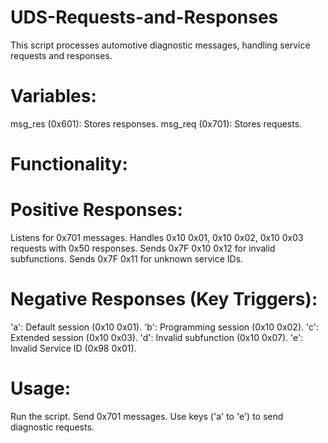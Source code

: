 # UDS-Requests-and-Responses
This script processes automotive diagnostic messages, handling service requests and responses.

# Variables:
msg_res (0x601): Stores responses.
msg_req (0x701): Stores requests.

# Functionality:

# Positive Responses:
Listens for 0x701 messages.
Handles 0x10 0x01, 0x10 0x02, 0x10 0x03 requests with 0x50 responses.
Sends 0x7F 0x10 0x12 for invalid subfunctions.
Sends 0x7F <Service ID> 0x11 for unknown service IDs.

# Negative Responses (Key Triggers):
'a': Default session (0x10 0x01).
'b': Programming session (0x10 0x02).
'c': Extended session (0x10 0x03).
'd': Invalid subfunction (0x10 0x07).
'e': Invalid Service ID (0x98 0x01).

# Usage:
Run the script.
Send 0x701 messages.
Use keys ('a' to 'e') to send diagnostic requests.
